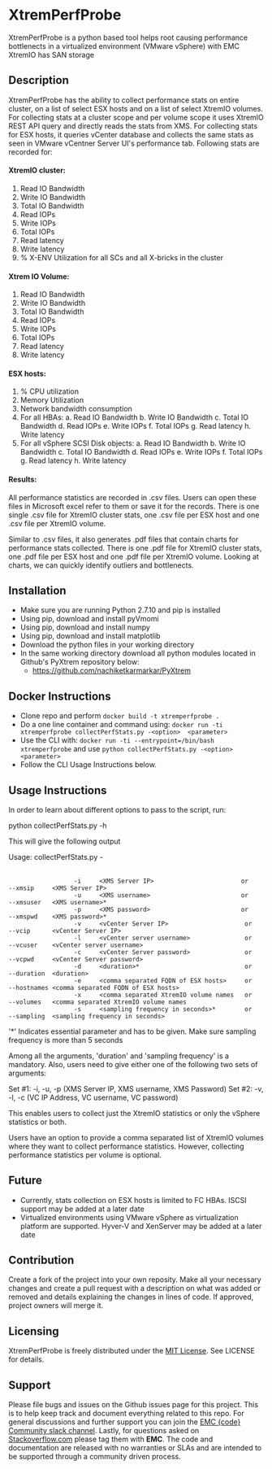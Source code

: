# XtremPerfProbe
XtremPerfProbe is a python based tool helps root causing performance bottlenects in a virtualized environment (VMware vSphere) with EMC XtremIO has SAN storage

## Description
XtremPerfProbe has the ability to collect performance stats on entire cluster, on a list of select ESX hosts and on a list of select XtremIO volumes. For collecting stats at a cluster scope and per volume scope it uses XtremIO REST API query and directly reads the stats from XMS. For collecting stats for ESX hosts, it queries vCenter database and collects the same stats as seen in VMware vCentner Server UI's performance tab. Following stats are recorded for:

#### XtremIO cluster:
1. Read IO Bandwidth
2. Write IO Bandwidth
3. Total IO Bandwidth
4. Read IOPs
5. Write IOPs
6. Total IOPs
7. Read latency
8. Write latency
9. % X-ENV Utilization for all SCs and all X-bricks in the cluster

#### Xtrem IO Volume:
1. Read IO Bandwidth
2. Write IO Bandwidth
3. Total IO Bandwidth
4. Read IOPs
5. Write IOPs
6. Total IOPs
7. Read latency
8. Write latency

#### ESX hosts:
1. % CPU utilization
2. Memory Utilization
3. Network bandwidth consumption
4. For all HBAs:
	a. Read IO Bandwidth
 	b. Write IO Bandwidth
 	c. Total IO Bandwidth
 	d. Read IOPs
	e. Write IOPs
	f. Total IOPs
	g. Read latency
	h. Write latency
4. For all vSphere SCSI Disk objects:
	a. Read IO Bandwidth
 	b. Write IO Bandwidth
 	c. Total IO Bandwidth
 	d. Read IOPs
	e. Write IOPs
	f. Total IOPs
	g. Read latency
	h. Write latency

#### Results:
All performance statistics are recorded in .csv files. Users can open these files in Microsoft excel refer to them or save it for the records. There is one single .csv file for XtremIO cluster stats, one .csv file per ESX host and one .csv file per XtremIO volume.

Similar to .csv files, it also generates .pdf files that contain charts for performance stats collected. There is one .pdf file for XtremIO cluster stats, one .pdf file per ESX host and one .pdf file per XtremIO volume. Looking at charts, we can quickly identify outliers and bottlenects.

## Installation
- Make sure you are running Python 2.7.10 and pip is installed
- Using pip, download and install pyVmomi
- Using pip, download and install numpy
- Using pip, download and install matplotlib
- Download the python files in your working directory
- In the same working directory download all python modules located in Github's PyXtrem repository below:
  - https://github.com/nachiketkarmarkar/PyXtrem

## Docker Instructions
- Clone repo and perform `docker build -t xtremperfprobe .`
- Do a one line container and command using: `docker run -ti xtremperfprobe collectPerfStats.py -<option>  <parameter>`
- Use the CLI with: `docker run -ti --entrypoint=/bin/bash xtremperfprobe` and use `python collectPerfStats.py -<option>  <parameter>`
- Follow the CLI Usage Instructions below.

## Usage Instructions
In order to learn about different options to pass to the script, run:

python collectPerfStats.py -h

This will give the following output

Usage: collectPerfStats.py -<option>  <parameter>
    
                      -i     <XMS Server IP>                        or            --xmsip     <XMS Server IP>
                      -u     <XMS username>                         or            --xmsuser   <XMS username>*
                      -p     <XMS password>                         or            --xmspwd    <XMS password>*
                      -v     <vCenter Server IP>                     or            --vcip      <vCenter Server IP>
                      -l     <vCenter server username>               or            --vcuser    <vCenter server username>
                      -c     <vCenter Server password>               or            --vcpwd     <vCenter Server password>
                      -d     <duration>*                             or            --duration  <duration>
                      -e     <comma separated FQDN of ESX hosts>     or            --hostnames <comma separated FQDN of ESX hosts>
                      -x     <comma separated XtremIO volume names   or            --volumes   <comma separated XtremIO volume names
                      -s     <sampling frequency in seconds>*        or            --sampling  <sampling frequency in seconds>
    
'*' Indicates essential parameter and has to be given. Make sure sampling frequency is more than 5 seconds

Among all the arguments, 'duration' and 'sampling frequency' is a mandatory. Also, users need to give either one of the following two sets of arguments:

Set #1: -i, -u, -p (XMS Server IP, XMS username, XMS Password)
Set #2: -v, -l, -c (VC IP Address, VC username, VC password)

This enables users to collect just the XtremIO statistics or only the vSphere statistics or both.

Users have an option to provide a comma separated list of XtremIO volumes where they want to collect performance statistics. However, collecting performance statistics per volume is optional.

## Future
- Currently, stats collection on ESX hosts is limited to FC HBAs. ISCSI support may be added at a later date
- Virtualized environments using VMware vSphere as virtualization platform are supported. Hyver-V and XenServer may be added at a later date

## Contribution
Create a fork of the project into your own reposity. Make all your necessary changes and create a pull request with a description on what was added or removed and details explaining the changes in lines of code. If approved, project owners will merge it.

Licensing
---------
XtremPerfProbe is freely distributed under the [MIT License](http://emccode.github.io/sampledocs/LICENSE "LICENSE"). See LICENSE for details.

Support
-------
Please file bugs and issues on the Github issues page for this project. This is to help keep track and document everything related to this repo. For general discussions and further support you can join the [EMC {code} Community slack channel](http://community.emccode.com/). Lastly, for questions asked on [Stackoverflow.com](https://stackoverflow.com) please tag them with **EMC**. The code and documentation are released with no warranties or SLAs and are intended to be supported through a community driven process.
